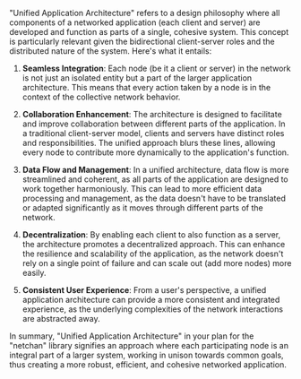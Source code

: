 "Unified Application Architecture" refers to a design philosophy where all components of a networked application (each client and server) are developed and function as parts of a single, cohesive system. This concept is particularly relevant given the bidirectional client-server roles and the distributed nature of the system. Here's what it entails:

1. **Seamless Integration**: Each node (be it a client or server) in the network is not just an isolated entity but a part of the larger application architecture. This means that every action taken by a node is in the context of the collective network behavior.

2. **Collaboration Enhancement**: The architecture is designed to facilitate and improve collaboration between different parts of the application. In a traditional client-server model, clients and servers have distinct roles and responsibilities. The unified approach blurs these lines, allowing every node to contribute more dynamically to the application's function.

3. **Data Flow and Management**: In a unified architecture, data flow is more streamlined and coherent, as all parts of the application are designed to work together harmoniously. This can lead to more efficient data processing and management, as the data doesn't have to be translated or adapted significantly as it moves through different parts of the network.

4. **Decentralization**: By enabling each client to also function as a server, the architecture promotes a decentralized approach. This can enhance the resilience and scalability of the application, as the network doesn't rely on a single point of failure and can scale out (add more nodes) more easily.

5. **Consistent User Experience**: From a user's perspective, a unified application architecture can provide a more consistent and integrated experience, as the underlying complexities of the network interactions are abstracted away.

In summary, "Unified Application Architecture" in your plan for the "netchan" library signifies an approach where each participating node is an integral part of a larger system, working in unison towards common goals, thus creating a more robust, efficient, and cohesive networked application.
